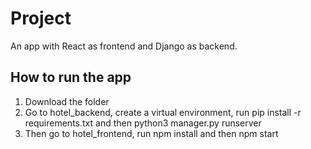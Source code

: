 # Project
An app with React as frontend and Django as backend.



## How to run the app

1. Download the folder
2. Go to hotel_backend, create a virtual environment, run pip install -r requirements.txt and then python3 manager.py runserver
3. Then go to hotel_frontend, run npm install and then npm start

